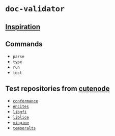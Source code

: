 # `doc-validator`

## [Inspiration](https://twitter.com/bitandbang/status/1375534850506129418)

## Commands

- `parse`
- `type`
- `run`
- `test`

## Test repositories from [cutenode](https://github.com/cutenode)

- [`conformance`](https://github.com/cutenode/conformance)
- [`encites`](https://github.com/cutenode/encites)
- [`libgfi`](https://github.com/cutenode/libgfi)
- [`liblice`](https://github.com/cutenode/liblice)
- [`mingine`](https://github.com/cutenode/mingine)
- [`temporalts`](https://github.com/cutenode/temporalts)
